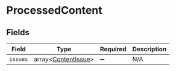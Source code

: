 # ProcessedContent


## Fields

| Field                                                      | Type                                                       | Required                                                   | Description                                                |
| ---------------------------------------------------------- | ---------------------------------------------------------- | ---------------------------------------------------------- | ---------------------------------------------------------- |
| `issues`                                                   | array<[ContentIssue](../../models/shared/ContentIssue.md)> | :heavy_minus_sign:                                         | N/A                                                        |